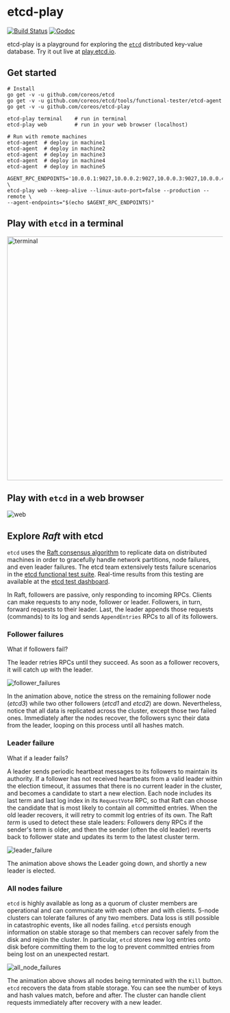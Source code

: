 # etcd-play

[![Build Status](https://img.shields.io/travis/coreos/etcd-play.svg?style=flat-square)][cistat] [![Godoc](http://img.shields.io/badge/go-documentation-blue.svg?style=flat-square)][etcd-play-godoc]   

etcd-play is a playground for exploring the [`etcd`][etcd-home] distributed key-value database. Try it out live at [play.etcd.io][play-etcd].

## Get started

```
# Install
go get -v -u github.com/coreos/etcd
go get -v -u github.com/coreos/etcd/tools/functional-tester/etcd-agent
go get -v -u github.com/coreos/etcd-play

etcd-play terminal    # run in terminal
etcd-play web         # run in your web browser (localhost)

# Run with remote machines
etcd-agent  # deploy in machine1
etcd-agent  # deploy in machine2
etcd-agent  # deploy in machine3
etcd-agent  # deploy in machine4
etcd-agent  # deploy in machine5

AGENT_RPC_ENDPOINTS='10.0.0.1:9027,10.0.0.2:9027,10.0.0.3:9027,10.0.0.4:9027,10.0.0.5:9027' \
etcd-play web --keep-alive --linux-auto-port=false --production --remote \
--agent-endpoints="$(echo $AGENT_RPC_ENDPOINTS)"
```

## Play with `etcd` in a terminal

<img src="https://storage.googleapis.com/play-etcd/terminal.png" alt="terminal" width="570"/>

## Play with `etcd` in a web browser

<img src="https://storage.googleapis.com/play-etcd/web_20160303.gif" alt="web"/>

## Explore *Raft* with etcd

`etcd` uses the [Raft consensus algorithm][raft-home] to replicate data on distributed machines in order to gracefully handle network partitions, node failures, and even leader failures. The etcd team extensively tests failure scenarios in the [etcd functional test suite][etcd-functests]. Real-time results from this testing are available at the [etcd test dashboard][etcd-dash].

In Raft, followers are passive, only responding to incoming RPCs. Clients can make requests to any node, follower or leader. Followers, in turn, forward requests to their leader. Last, the leader appends those requests (commands) to its log and sends `AppendEntries` RPCs to all of its followers.

### Follower failures

What if followers fail?

The leader retries RPCs until they succeed. As soon as a follower recovers, it will catch up with the leader.

<img src="https://storage.googleapis.com/play-etcd/follower_failures_20160303.gif" alt="follower_failures"/>

In the animation above, notice the stress on the remaining follower node (*etcd3*) while two other followers (*etcd1* and *etcd2*) are down. Nevertheless, notice that all data is replicated across the cluster, except those two failed ones. Immediately after the nodes recover, the followers sync their data from the leader, looping on this process until all hashes match.

### Leader failure

What if a leader fails?

A leader sends periodic heartbeat messages to its followers to maintain its authority. If a follower has not received heartbeats from a valid leader within the election timeout, it assumes that there is no current leader in the cluster, and becomes a candidate to start a new election. Each node includes its last term and last log index in its `RequestVote` RPC, so that Raft can choose the candidate that is most likely to contain all committed entries. When the old leader recovers, it will retry to commit log entries of its own. The Raft *term* is used to detect these stale leaders: Followers deny RPCs if the sender's term is older, and then the sender (often the old leader) reverts back to follower state and updates its term to the latest cluster term.

<img src="https://storage.googleapis.com/play-etcd/leader_failure_20160303.gif" alt="leader_failure"/>

The animation above shows the Leader going down, and shortly a new leader is elected.

### All nodes failure

`etcd` is highly available as long as a quorum of cluster members are operational and can communicate with each other and with clients. 5-node clusters can tolerate failures of any two members. Data loss is still possible in catastrophic events, like all nodes failing. `etcd` persists enough information on stable storage so that members can recover safely from the disk and rejoin the cluster. In particular, `etcd` stores new log entries onto disk before committing them to the log to prevent committed entries from being lost on an unexpected restart.

<img src="https://storage.googleapis.com/play-etcd/all_nodes_failures_20160303.gif" alt="all_node_failures"/>

The animation above shows all nodes being terminated with the `Kill` button. `etcd` recovers the data from stable storage. You can see the number of keys and hash values match, before and after. The cluster can handle client requests immediately after recovery with a new leader.


[cistat]: https://travis-ci.org/coreos/etcd-play
[etcd-dash]: http://dash.etcd.io
[etcd-functests]: https://github.com/coreos/etcd/tree/master/tools/functional-tester
[etcd-home]: https://coreos.com/etcd/
[etcd-play-godoc]: https://godoc.org/github.com/coreos/etcd-play
[play-etcd]: http://play.etcd.io
[raft-home]: https://raft.github.io
